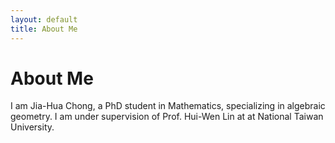 ```yaml
---
layout: default
title: About Me
---
```

# About Me
I am Jia-Hua Chong, a PhD student in Mathematics, specializing in algebraic geometry. I am under supervision of Prof. Hui-Wen Lin at at National Taiwan University.